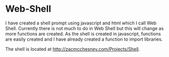 # Web-Shell

I have created a shell prompt using javascript and html which I call Web Shell. Currently there is not much to do in Web Shell but this will change as more functions are created. As the shell is created in javascript, functions are easily created and I have already created a function to import libraries.

The shell is located at http://zacmcchesney.com/Projects/Shell.
